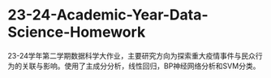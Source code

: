 # 23-24-Academic-Year-Data-Science-Homework
23-24学年第二学期数据科学大作业，主要研究方向为探索重大疫情事件与民众行为的关联与影响。使用了主成分分析，线性回归，BP神经网络分析和SVM分类。
